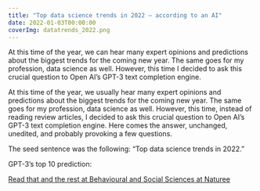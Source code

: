 ```yaml
---
title: "Top data science trends in 2022 — according to an AI"
date: 2022-01-03T00:00:00
coverImg: datatrends_2022.png
---
```


At this time of the year, we can hear many expert opinions and predictions about the biggest trends for the coming new year. The same goes for my profession, data science as well. However, this time I decided to ask this crucial question to Open AI’s GPT-3 text completion engine.


<!--more-->

At this time of the year, we usually hear many expert opinions and predictions about the biggest trends for the coming new year. The same goes for my profession, data science as well. However, this time, instead of reading review articles, I decided to ask this crucial question to Open AI’s GPT-3 text completion engine. Here comes the answer, unchanged, unedited, and probably provoking a few questions.

The seed sentence was the following: “Top data science trends in 2022.”

GPT-3’s top 10 prediction:


[Read that and the rest at Behavioural and Social Sciences at Naturee](https://socialsciences.nature.com/posts/top-data-science-trends-in-2022-according-to-an-ai)
